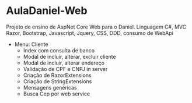 # AulaDaniel-Web
Projeto de ensino de AspNet Core Web para o Daniel.
Linguagem C#, MVC Razor, Bootstrap, Javascript, Jquery, CSS, DDD, consumo de WebApi

- Menu: Cliente
  - Index com consulta de banco
  - Modal de incluir, alterar, excluir cliente
  - Modal de incluir, alterar endereço
  - Validação de CPF e CNPJ in server
  - Criação de RazorExtensions
  - Criação de StringExtensions
  - Mensagens genéricas
  - Busca Cep por web service
  
